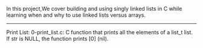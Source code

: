 In this project,We cover building and using singly linked lists in C while learning when and why to use linked lists versus arrays.
______________________________________________________________
Print List:
	0-print_list.c: C function that prints all the elements of a list_t list.
If str is NULL, the function prints [0] (nil).
